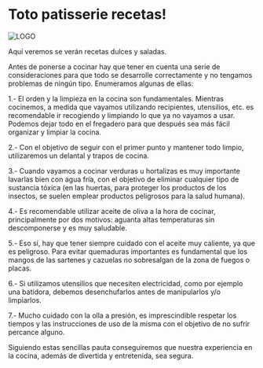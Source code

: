# Toto patisserie recetas!

![LOGO](https://github.com/Macavallaro/totopatisserie/assets/96744738/20313484-dc80-4899-82ff-311737f4aa4b)


Aquí veremos se verán recetas dulces y saladas.

Antes de ponerse a cocinar hay que tener en cuenta una serie de consideraciones para que todo se desarrolle correctamente y no tengamos problemas de ningún tipo. Enumeramos algunas de ellas:

1.- El orden y la limpieza en la cocina son fundamentales. Mientras cocinemos, a medida que vayamos utilizando recipientes, utensilios, etc. es recomendable ir recogiendo y limpiando lo que ya no vayamos a usar. Podemos dejar todo en el fregadero para que después sea más fácil organizar y limpiar la cocina.

2.- Con el objetivo de seguir con el primer punto y mantener todo limpio, utilizaremos un delantal y trapos de cocina.

3.- Cuando vayamos a cocinar verduras u hortalizas es muy importante lavarlas bien con agua fría, con el objetivo de eliminar cualquier tipo de sustancia tóxica (en las huertas, para proteger los productos de los insectos, se suelen emplear productos peligrosos para la salud humana).

4.- Es recomendable utilizar aceite de oliva a la hora de cocinar, principalmente por dos motivos: aguanta altas temperaturas sin descomponerse y es muy saludable.

5.- Eso sí, hay que tener siempre cuidado con el aceite muy caliente, ya que es peligroso. Para evitar quemaduras importantes es fundamental que los mangos de las sartenes y cazuelas no sobresalgan de la zona de fuegos o placas.

6.- Si utilizamos utensilios que necesiten electricidad, como por ejemplo una batidora, debemos desenchufarlos antes de manipularlos y/o limpiarlos.

7.- Mucho cuidado con la olla a presión, es imprescindible respetar los tiempos y las instrucciones de uso de la misma con el objetivo de no sufrir percance alguno.

Siguiendo estas sencillas pauta conseguiremos que nuestra experiencia en la cocina, además de divertida y entretenida, sea segura.
